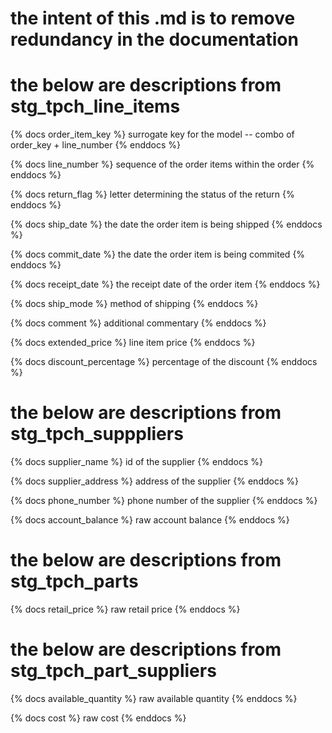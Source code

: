 # the intent of this .md is to remove redundancy in the documentation


# the below are descriptions from stg_tpch_line_items

{% docs order_item_key %} surrogate key for the model -- combo of order_key + line_number {% enddocs %}

{% docs line_number %} sequence of the order items within the order {% enddocs %}

{% docs return_flag %} letter determining the status of the return {% enddocs %}

{% docs ship_date %} the date the order item is being shipped {% enddocs %}

{% docs commit_date %} the date the order item is being commited {% enddocs %}

{% docs receipt_date %} the receipt date of the order item {% enddocs %}

{% docs ship_mode %} method of shipping {% enddocs %}

{% docs comment %} additional commentary {% enddocs %}

{% docs extended_price %} line item price {% enddocs %}

{% docs discount_percentage %} percentage of the discount {% enddocs %}


# the below are descriptions from stg_tpch_supppliers

{% docs supplier_name %} id of the supplier {% enddocs %}

{% docs supplier_address %} address of the supplier {% enddocs %}

{% docs phone_number %} phone number of the supplier {% enddocs %}

{% docs account_balance %} raw account balance {% enddocs %}

# the below are descriptions from stg_tpch_parts

{% docs retail_price %} raw retail price {% enddocs %}

# the below are descriptions from stg_tpch_part_suppliers

{% docs available_quantity %} raw available quantity {% enddocs %}

{% docs cost %} raw cost {% enddocs %}
